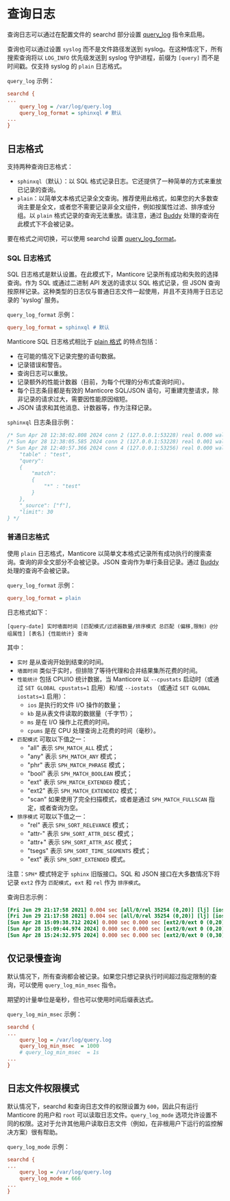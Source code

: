 # 查询日志

<!-- example query_logging -->
查询日志可以通过在配置文件的 searchd 部分设置 [query_log](../Server_settings/Searchd.md#query_log) 指令来启用。

查询也可以通过设置 `syslog` 而不是文件路径发送到 syslog。在这种情况下，所有搜索查询将以 `LOG_INFO` 优先级发送到 syslog 守护进程，前缀为 `[query]` 而不是时间戳。仅支持 syslog 的 `plain` 日志格式。

<!-- intro -->
`query_log` 示例：
<!-- request Config -->
```ini
searchd {
...
    query_log = /var/log/query.log
    query_log_format = sphinxql # 默认
...
}
```
<!-- end -->


## 日志格式

支持两种查询日志格式：
* `sphinxql`（默认）：以 SQL 格式记录日志。它还提供了一种简单的方式来重放已记录的查询。
* `plain`：以简单文本格式记录全文查询。推荐使用此格式，如果您的大多数查询主要是全文，或者您不需要记录非全文组件，例如按属性过滤、排序或分组。以 `plain` 格式记录的查询无法重放。请注意，通过 [Buddy](../Installation/Manticore_Buddy.md) 处理的查询在此模式下不会被记录。

要在格式之间切换，可以使用 searchd 设置 [query_log_format](../Server_settings/Searchd.md#query_log_format)。

### SQL 日志格式

<!-- example sphixql_log -->
SQL 日志格式是默认设置。在此模式下，Manticore 记录所有成功和失败的选择查询。作为 SQL 或通过二进制 API 发送的请求以 SQL 格式记录，但 JSON 查询按原样记录。这种类型的日志仅与普通日志文件一起使用，并且不支持用于日志记录的 'syslog' 服务。

<!-- intro -->
`query_log_format` 示例：
<!-- request Config -->
```ini
query_log_format = sphinxql # 默认
```

<!-- end -->

<!-- example sphixql_log2 -->
Manticore SQL 日志格式相比于 [plain 格式](../../Logging/Query_logging.md#Plain-log-format) 的特点包括：
* 在可能的情况下记录完整的语句数据。
* 记录错误和警告。
* 查询日志可以重放。
* 记录额外的性能计数器（目前，为每个代理的分布式查询时间）。
* 每个日志条目都是有效的 Manticore SQL/JSON 语句，可重建完整请求，除非记录的请求过大，需要因性能原因缩短。
* JSON 请求和其他消息、计数器等，作为注释记录。

<!-- intro -->
`sphinxql` 日志条目示例：
<!-- request Example -->
```sql
/* Sun Apr 28 12:38:02.808 2024 conn 2 (127.0.0.1:53228) real 0.000 wall 0.000 found 0 */ SELECT * FROM test WHERE MATCH('test') OPTION ranker=proximity;
/* Sun Apr 28 12:38:05.585 2024 conn 2 (127.0.0.1:53228) real 0.001 wall 0.001 found 0 */ SELECT * FROM test WHERE MATCH('test') GROUP BY channel_id OPTION ranker=proximity;
/* Sun Apr 28 12:40:57.366 2024 conn 4 (127.0.0.1:53256) real 0.000 wall 0.000 found 0 */  /*{
    "table" : "test",
    "query":
    {
        "match":
        {
            "*" : "test"
        }
    },
    "_source": ["f"],
    "limit": 30
} */
```
<!-- end -->

### 普通日志格式

<!-- example plain_log -->
使用 `plain` 日志格式，Manticore 以简单文本格式记录所有成功执行的搜索查询。查询的非全文部分不会被记录。JSON 查询作为单行条目记录。通过 [Buddy](../Installation/Manticore_Buddy.md) 处理的查询不会被记录。

<!-- intro -->
`query_log_format` 示例：
<!-- request Config -->
```ini
query_log_format = plain
```
<!-- end -->

<!-- example plain_log2 -->
日志格式如下：

```
[query-date] 实时墙面时间 [匹配模式/过滤器数量/排序模式 总匹配 (偏移,限制) @分组属性] [表名] {性能统计} 查询
```

其中：
* `实时` 是从查询开始到结束的时间。
* `墙面时间` 类似于实时，但排除了等待代理和合并结果集所花费的时间。
* `性能统计` 包括 CPU/IO 统计数据，当 Manticore 以 `--cpustats` 启动时（或通过 `SET GLOBAL cpustats=1` 启用）和/或 `--iostats` （或通过 `SET GLOBAL iostats=1` 启用）：
  - `ios` 是执行的文件 I/O 操作的数量；
  - `kb` 是从表文件读取的数据量（千字节）；
  - `ms` 是在 I/O 操作上花费的时间。
  - `cpums` 是在 CPU 处理查询上花费的时间（毫秒）。
* `匹配模式` 可取以下值之一：
  - "all" 表示 `SPH_MATCH_ALL` 模式；
  - "any" 表示 `SPH_MATCH_ANY` 模式；
  - "phr" 表示 `SPH_MATCH_PHRASE` 模式；
  - "bool" 表示 `SPH_MATCH_BOOLEAN` 模式；
  - "ext" 表示 `SPH_MATCH_EXTENDED` 模式；
  - "ext2" 表示 `SPH_MATCH_EXTENDED2` 模式；
  - "scan" 如果使用了完全扫描模式，或者是通过 `SPH_MATCH_FULLSCAN` 指定，或者查询为空。
* `排序模式` 可取以下值之一：
  - "rel" 表示 `SPH_SORT_RELEVANCE` 模式；
  - "attr-" 表示 `SPH_SORT_ATTR_DESC` 模式；
  - "attr+" 表示 `SPH_SORT_ATTR_ASC` 模式；
  - "tsegs" 表示 `SPH_SORT_TIME_SEGMENTS` 模式；
  - "ext" 表示 `SPH_SORT_EXTENDED` 模式。

注意：`SPH*` 模式特定于 `sphinx` 旧版接口。SQL 和 JSON 接口在大多数情况下将记录 `ext2` 作为 `匹配模式`，`ext` 和 `rel` 作为 `排序模式`。

<!-- intro -->
查询日志示例：
<!-- request Example -->
```ini
[Fri Jun 29 21:17:58 2021] 0.004 sec [all/0/rel 35254 (0,20)] [lj] [ios=6 kb=111.1 ms=0.5] test
[Fri Jun 29 21:17:58 2021] 0.004 sec [all/0/rel 35254 (0,20)] [lj] [ios=6 kb=111.1 ms=0.5 cpums=0.3] test
[Sun Apr 28 15:09:38.712 2024] 0.000 sec 0.000 sec [ext2/0/ext 0 (0,20)] [test] test
[Sun Apr 28 15:09:44.974 2024] 0.000 sec 0.000 sec [ext2/0/ext 0 (0,20) @channel_id] [test] test
[Sun Apr 28 15:24:32.975 2024] 0.000 sec 0.000 sec [ext2/0/ext 0 (0,30)] [test] {     "table" : "test",     "query":     {         "match":         {             "*" : "test"         }     },     "_source": ["f"],     "limit": 30 }
```

<!-- end -->

## 仅记录慢查询

<!-- example query_log_min_msec -->
默认情况下，所有查询都会被记录。如果您只想记录执行时间超过指定限制的查询，可以使用 `query_log_min_msec` 指令。

期望的计量单位是毫秒，但也可以使用时间后缀表达式。

<!-- intro -->
`query_log_min_msec` 示例：
<!-- request Config -->
```ini
searchd {
...
    query_log = /var/log/query.log
    query_log_min_msec  = 1000
    # query_log_min_msec  = 1s
...
}
```

<!-- end -->

## 日志文件权限模式

<!-- Example query_log_mode -->
默认情况下，searchd 和查询日志文件的权限设置为 `600`，因此只有运行 Manticore 的用户和 `root` 可以读取日志文件。`query_log_mode` 选项允许设置不同的权限。这对于允许其他用户读取日志文件（例如，在非根用户下运行的监控解决方案）很有帮助。

<!-- intro -->
`query_log_mode` 示例：
<!-- request Config -->
```ini
searchd {
...
    query_log = /var/log/query.log
    query_log_mode = 666
...
}
```
<!-- end -->
<!-- proofread -->
